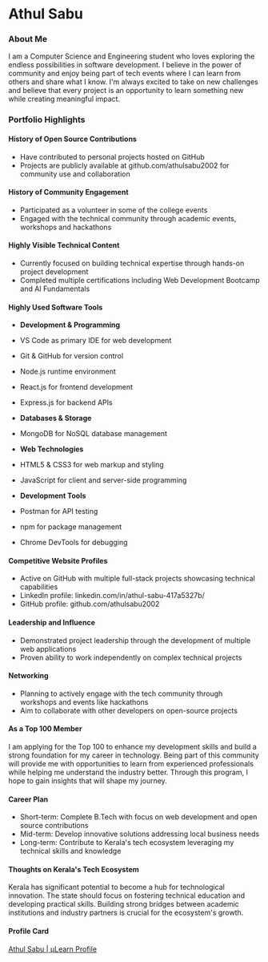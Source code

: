 # Athul Sabu

### About Me

I am a Computer Science and Engineering student who loves exploring the endless possibilities in software development. I believe in the power of community and enjoy being part of tech events where I can learn from others and share what I know. I'm always excited to take on new challenges and believe that every project is an opportunity to learn something new while creating meaningful impact.

### Portfolio Highlights

#### History of Open Source Contributions

* Have contributed to personal projects hosted on GitHub
* Projects are publicly available at github.com/athulsabu2002 for community use and collaboration

#### History of Community Engagement

* Participated as a volunteer in some of the college events
* Engaged with the technical community through academic events, workshops and hackathons

#### Highly Visible Technical Content

* Currently focused on building technical expertise through hands-on project development
* Completed multiple certifications including Web Development Bootcamp and AI Fundamentals

#### Highly Used Software Tools

* **Development & Programming**
* VS Code as primary IDE for web development
* Git & GitHub for version control
* Node.js runtime environment
* React.js for frontend development
* Express.js for backend APIs

* **Databases & Storage**
* MongoDB for NoSQL database management

* **Web Technologies**
* HTML5 & CSS3 for web markup and styling
* JavaScript for client and server-side programming

* **Development Tools**
* Postman for API testing
* npm for package management
* Chrome DevTools for debugging


#### Competitive Website Profiles

* Active on GitHub with multiple full-stack projects showcasing technical capabilities
* LinkedIn profile: linkedin.com/in/athul-sabu-417a5327b/
* GitHub profile: github.com/athulsabu2002

#### Leadership and Influence

* Demonstrated project leadership through the development of multiple web applications
* Proven ability to work independently on complex technical projects

#### Networking

* Planning to actively engage with the tech community through workshops and events like hackathons
* Aim to collaborate with other developers on open-source projects

#### As a Top 100 Member

I am applying for the Top 100 to enhance my development skills and build a strong foundation for my career in technology. Being part of this community will provide me with opportunities to learn from experienced professionals while helping me understand the industry better. Through this program, I hope to gain insights that will shape my journey.

#### Career Plan

* Short-term: Complete B.Tech with focus on web development and open source contributions
* Mid-term: Develop innovative solutions addressing local business needs
* Long-term: Contribute to Kerala's tech ecosystem leveraging my technical skills and knowledge

#### Thoughts on Kerala's Tech Ecosystem

Kerala has significant potential to become a hub for technological innovation. The state should focus on fostering technical education and developing practical skills. Building strong bridges between academic institutions and industry partners is crucial for the ecosystem's growth.

#### Profile Card

[Athul Sabu | μLearn Profile](https://app.mulearn.org/profile/athulsabu@mulearn)
